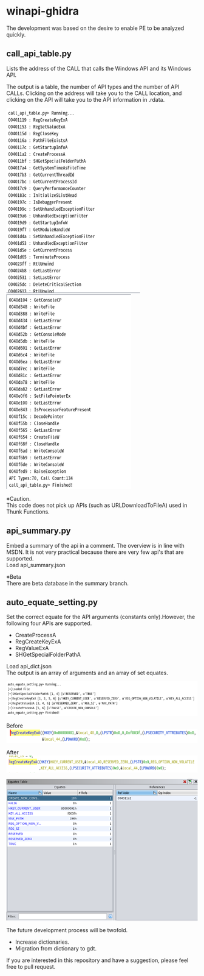 # winapi-ghidra
The development was based on the desire to enable PE to be analyzed quickly.

## call_api_table.py
Lists the address of the CALL that calls the Windows API and its Windows API.

The output is a table, the number of API types and the number of API CALLs.
Clicking on the address will take you to the CALL location, and clicking on the API will take you to the API information in .rdata.

![output-table](./png/call_table.png)
![output-table2](./png/call_table2.png)

※Caution.  
This code does not pick up APIs (such as URLDownloadToFileA) used in Thunk Functions.

## api_summary.py
Embed a summary of the api in a comment. The overview is in line with MSDN. It is not very practical because there are very few api's that are supported.  
Load api_summary.json  

※Beta  
There are beta database in the summary branch.

## auto_equate_setting.py
Set the correct equate for the API arguments (constants only).However, the following four APIs are supported.
- CreateProcessA
- RegCreateKeyExA
- RegValueExA
- SHGetSpecialFolderPathA

Load api_dict.json  
The output is an array of arguments and an array of set equates.

![output-table3](./png/output.png)

Before
![before](./png/before_regcreate.png)

After
![after](./png/after_regcreate.png)

![equate_table](./png/equate_table.png)

The future development process will be twofold.
- Increase dictionaries.
- Migration from dictionary to gdt.

If you are interested in this repository and have a suggestion, please feel free to pull request.
